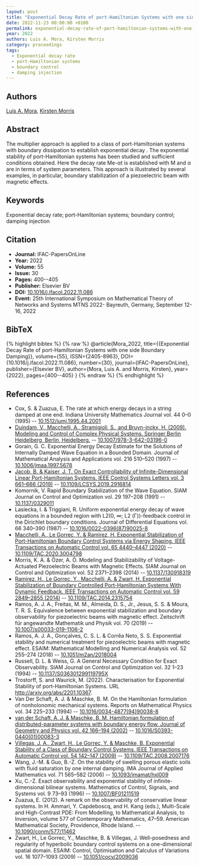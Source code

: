 ```yaml
---
layout: post
title: "Exponential Decay Rate of port-Hamiltonian Systems with one side Boundary Damping"
date: 2022-11-23 00:00:00 +0100
permalink: exponential-decay-rate-of-port-hamiltonian-systems-with-one-side-boundary-damping
year: 2022
authors: Luis A. Mora, Kirsten Morris
category: proceedings
tags:
  - Exponential decay rate
  - port-Hamiltonian systems
  - boundary control
  - damping injection
---
```

 
## Authors
[Luis A. Mora](authors/luis-a-mora), [Kirsten Morris](authors/kirsten-morris)
 
## Abstract
The multiplier approach is applied to a class of port-Hamiltonian systems with boundary dissipation to establish exponential decay . The exponential stability of port-Hamiltonian systems has been studied and sufficient conditions obtained. Here the decay rate Me-αt is established with M and α are in terms of system parameters. This approach is illustrated by several examples, in particular, boundary stabilization of a piezoelectric beam with magnetic effects.
 
## Keywords
Exponential decay rate; port-Hamiltonian systems; boundary control; damping injection
 
## Citation
- **Journal:** IFAC-PapersOnLine
- **Year:** 2022
- **Volume:** 55
- **Issue:** 30
- **Pages:** 400--405
- **Publisher:** Elsevier BV
- **DOI:** [10.1016/j.ifacol.2022.11.086](https://doi.org/10.1016/j.ifacol.2022.11.086)
- **Event:** 25th International Symposium on Mathematical Theory of Networks and Systems MTNS 2022- Bayreuth, Germany, September 12-16, 2022
 
## BibTeX
{% highlight bibtex %}
{% raw %}
@article{Mora_2022,
  title={{Exponential Decay Rate of port-Hamiltonian Systems with one side Boundary Damping}},
  volume={55},
  ISSN={2405-8963},
  DOI={10.1016/j.ifacol.2022.11.086},
  number={30},
  journal={IFAC-PapersOnLine},
  publisher={Elsevier BV},
  author={Mora, Luis A. and Morris, Kirsten},
  year={2022},
  pages={400--405}
}
{% endraw %}
{% endhighlight %}
 
## References
- Cox, S. & Zuazua, E. The rate at which energy decays in a string damped at one end. Indiana University Mathematics Journal vol. 44 0–0 (1995) -- [10.1512/iumj.1995.44.2001](https://doi.org/10.1512/iumj.1995.44.2001)
- [Duindam, V., Macchelli, A., Stramigioli, S., and Bruyn-inckx, H. (2009). Modeling and Control of Complex Physical Systems. Springer Berlin Heidelberg, Berlin, Heidelberg.](modeling-and-control-of-complex-physical-systems) -- [10.1007/978-3-642-03196-0](https://doi.org/10.1007/978-3-642-03196-0)
- Gorain, G. C. Exponential Energy Decay Estimate for the Solutions of Internally Damped Wave Equation in a Bounded Domain. Journal of Mathematical Analysis and Applications vol. 216 510–520 (1997) -- [10.1006/jmaa.1997.5678](https://doi.org/10.1006/jmaa.1997.5678)
- [Jacob, B. & Kaiser, J. T. On Exact Controllability of Infinite-Dimensional Linear Port-Hamiltonian Systems. IEEE Control Systems Letters vol. 3 661–666 (2019)](on-exact-controllability-of-infinite-dimensional-linear-port-hamiltonian-systems) -- [10.1109/LCSYS.2019.2916814](https://doi.org/10.1109/LCSYS.2019.2916814)
- Komornik, V. Rapid Boundary Stabilization of the Wave Equation. SIAM Journal on Control and Optimization vol. 29 197–208 (1991) -- [10.1137/0329011](https://doi.org/10.1137/0329011)
- Lasiecka, I. & Triggiani, R. Uniform exponential energy decay of wave equations in a bounded region with L2(0, ∞; L2 (Γ))-feedback control in the Dirichlet boundary conditions. Journal of Differential Equations vol. 66 340–390 (1987) -- [10.1016/0022-0396(87)90025-8](https://doi.org/10.1016/0022-0396(87)90025-8)
- [Macchelli, A., Le Gorrec, Y. & Ramirez, H. Exponential Stabilization of Port-Hamiltonian Boundary Control Systems via Energy Shaping. IEEE Transactions on Automatic Control vol. 65 4440–4447 (2020)](exponential-stabilization-of-port-hamiltonian-boundary-control-systems-via-energy-shaping) -- [10.1109/TAC.2020.3004798](https://doi.org/10.1109/TAC.2020.3004798)
- Morris, K. A. & Özer, A. Ö. Modeling and Stabilizability of Voltage-Actuated Piezoelectric Beams with Magnetic Effects. SIAM Journal on Control and Optimization vol. 52 2371–2398 (2014) -- [10.1137/130918319](https://doi.org/10.1137/130918319)
- [Ramirez, H., Le Gorrec, Y., Macchelli, A. & Zwart, H. Exponential Stabilization of Boundary Controlled Port-Hamiltonian Systems With Dynamic Feedback. IEEE Transactions on Automatic Control vol. 59 2849–2855 (2014)](exponential-stabilization-of-boundary-controlled-port-hamiltonian-systems-with-dynamic-feedback) -- [10.1109/TAC.2014.2315754](https://doi.org/10.1109/TAC.2014.2315754)
- Ramos, A. J. A., Freitas, M. M., Almeida, D. S., Jr., Jesus, S. S. & Moura, T. R. S. Equivalence between exponential stabilization and boundary observability for piezoelectric beams with magnetic effect. Zeitschrift für angewandte Mathematik und Physik vol. 70 (2019) -- [10.1007/s00033-019-1106-2](https://doi.org/10.1007/s00033-019-1106-2)
- Ramos, A. J. A., Gonçalves, C. S. L. & Corrêa Neto, S. S. Exponential stability and numerical treatment for piezoelectric beams with magnetic effect. ESAIM: Mathematical Modelling and Numerical Analysis vol. 52 255–274 (2018) -- [10.1051/m2an/2018004](https://doi.org/10.1051/m2an/2018004)
- Russell, D. L. & Weiss, G. A General Necessary Condition for Exact Observability. SIAM Journal on Control and Optimization vol. 32 1–23 (1994) -- [10.1137/S036301299119795X](https://doi.org/10.1137/S036301299119795X)
- Trostorff, S. and Waurick, M. (2022). Characterisation for Exponential Stability of port-Hamiltonian Systems. URL http://arxiv.org/abs/2201.10367.
- Van Der Schaft, A. J. & Maschke, B. M. On the Hamiltonian formulation of nonholonomic mechanical systems. Reports on Mathematical Physics vol. 34 225–233 (1994) -- [10.1016/0034-4877(94)90038-8](https://doi.org/10.1016/0034-4877(94)90038-8)
- [van der Schaft, A. J. & Maschke, B. M. Hamiltonian formulation of distributed-parameter systems with boundary energy flow. Journal of Geometry and Physics vol. 42 166–194 (2002)](hamiltonian-formulation-of-distributed-parameter-systems-with-boundary-energy-flow) -- [10.1016/S0393-0440(01)00083-3](https://doi.org/10.1016/S0393-0440(01)00083-3)
- [Villegas, J. A., Zwart, H., Le Gorrec, Y. & Maschke, B. Exponential Stability of a Class of Boundary Control Systems. IEEE Transactions on Automatic Control vol. 54 142–147 (2009)](exponential-stability-of-a-class-of-boundary-control-systems) -- [10.1109/TAC.2008.2007176](https://doi.org/10.1109/TAC.2008.2007176)
- Wang, J.-M. & Guo, B.-Z. On the stability of swelling porous elastic soils with fluid saturation by one internal damping. IMA Journal of Applied Mathematics vol. 71 565–582 (2006) -- [10.1093/imamat/hxl009](https://doi.org/10.1093/imamat/hxl009)
- Xu, C.-Z. Exact observability and exponential stability of infinite-dimensional bilinear systems. Mathematics of Control, Signals, and Systems vol. 9 73–93 (1996) -- [10.1007/BF01211519](https://doi.org/10.1007/BF01211519)
- Zuazua, E. (2012). A remark on the observability of conservative linear systems. In H. Ammari, Y. Capdeboscq, and H. Kang (eds.), Multi-Scale and High-Contrast PDE: From Modelling, to Mathematical Analysis, to Inversion, volume 577 of Contemporary Mathematics, 47–59. American Mathematical Society, Providence, Rhode Island. -- [10.1090/conm/577/11462](https://doi.org/10.1090/conm/577/11462)
- Zwart, H., Le Gorrec, Y., Maschke, B. & Villegas, J. Well-posedness and regularity of hyperbolic boundary control systems on a one-dimensional spatial domain. ESAIM: Control, Optimisation and Calculus of Variations vol. 16 1077–1093 (2009) -- [10.1051/cocv/2009036](https://doi.org/10.1051/cocv/2009036)

